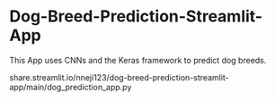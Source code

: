 # Dog-Breed-Prediction-Streamlit-App
This App uses CNNs and the Keras framework to predict dog breeds.

share.streamlit.io/nneji123/dog-breed-prediction-streamlit-app/main/dog_prediction_app.py
